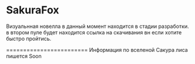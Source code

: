 # SakuraFox

Визуальнная новелла в данный момент находится в стадии разработки.
в втором пуле будет находится ссылка на скачивания вн если хотите быстро пройтись.


========================
Информация по вселеной Сакура лиса пишется Soon 
